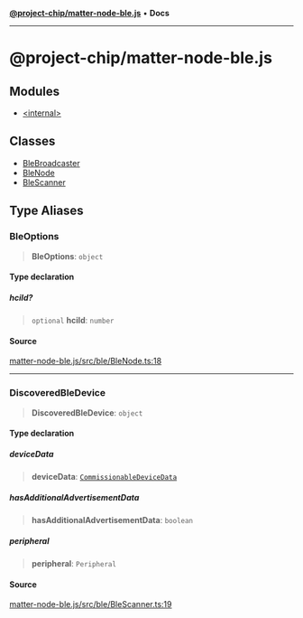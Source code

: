 [**@project-chip/matter-node-ble.js**](README.md) • **Docs**

***

# @project-chip/matter-node-ble.js

## Modules

- [\<internal\>](-internal-/README.md)

## Classes

- [BleBroadcaster](classes/BleBroadcaster.md)
- [BleNode](classes/BleNode.md)
- [BleScanner](classes/BleScanner.md)

## Type Aliases

### BleOptions

> **BleOptions**: `object`

#### Type declaration

##### hciId?

> `optional` **hciId**: `number`

#### Source

[matter-node-ble.js/src/ble/BleNode.ts:18](https://github.com/project-chip/matter.js/blob/7a8cbb56b87d4ccf34bec5a9a95ab40a1711324f/packages/matter-node-ble.js/src/ble/BleNode.ts#L18)

***

### DiscoveredBleDevice

> **DiscoveredBleDevice**: `object`

#### Type declaration

##### deviceData

> **deviceData**: [`CommissionableDeviceData`](-internal-/README.md#commissionabledevicedata)

##### hasAdditionalAdvertisementData

> **hasAdditionalAdvertisementData**: `boolean`

##### peripheral

> **peripheral**: `Peripheral`

#### Source

[matter-node-ble.js/src/ble/BleScanner.ts:19](https://github.com/project-chip/matter.js/blob/7a8cbb56b87d4ccf34bec5a9a95ab40a1711324f/packages/matter-node-ble.js/src/ble/BleScanner.ts#L19)
